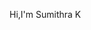 Hi,I'm Sumithra K


<!---
Sumithra1747/Sumithra1747 is a ✨ special ✨ repository because its `README.md` (this file) appears on your GitHub profile.
You can click the Preview link to take a look at your changes.
--->
